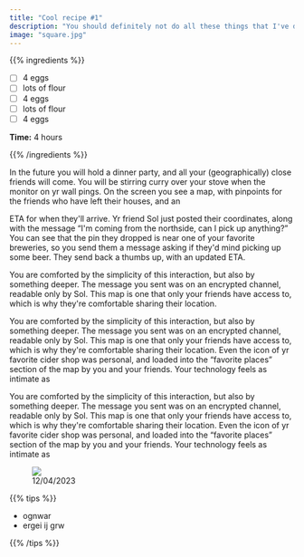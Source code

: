```yaml
---
title: "Cool recipe #1"
description: "You should definitely not do all these things that I've done."
image: "square.jpg"
---
```



{{% ingredients %}}

- [ ] 4 eggs
- [ ] lots of flour
- [ ] 4 eggs
- [ ] lots of flour
- [ ] 4 eggs

**Time:** 4 hours

{{% /ingredients %}}



In the future you will hold a dinner party, and all your (geographically) close friends will come. You will be stirring curry over your stove when the monitor on yr wall pings. On the screen you see a map, with pinpoints for the friends who have left their houses, and an

 ETA for when they'll arrive. Yr friend Sol just posted their coordinates, along with the message “I'm coming from the northside, can I pick up anything?” You can see that the pin they dropped is near one of your favorite breweries, so you send them a message asking if they'd mind picking up some beer. They send back a thumbs up, with an updated ETA.

You are comforted by the simplicity of this interaction, but also by something deeper. The message you sent was on an encrypted channel, readable only by Sol. This map is one that only your friends have access to, which is why they're comfortable sharing their location.

You are comforted by the simplicity of this interaction, but also by something deeper. The message you sent was on an encrypted channel, readable only by Sol. This map is one that only your friends have access to, which is why they're comfortable sharing their location. Even the icon of yr favorite cider shop was personal, and loaded into the “favorite places” section of the map by you and your friends. Your technology feels as intimate as

You are comforted by the simplicity of this interaction, but also by something deeper. The message you sent was on an encrypted channel, readable only by Sol. This map is one that only your friends have access to, which is why they're comfortable sharing their location. Even the icon of yr favorite cider shop was personal, and loaded into the “favorite places” section of the map by you and your friends. Your technology feels as intimate as

<figure>
<img src="/photos/square.jpg">
<figcaption> 12/04/2023 </figcaption>
</figure>

{{% tips %}}

- ognwar
- ergei ij grw

{{% /tips %}}

